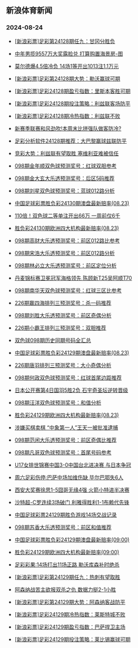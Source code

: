 ## 新浪体育新闻 
### 2024-08-24

+ [[新浪彩票]足彩第24128期任九：甘冈分胜负](https://sports.sina.com.cn/l/2024-08-23/doc-inckqshq3032068.shtml)

+ [中年男揽9557万大奖露脸兑 打算购置海景房-图](https://sports.sina.com.cn/l/2024-08-23/doc-inckqshq3022679.shtml)

+ [莫尔德爆4.5倍冷负 14场1等开出1013注1.1万元](https://sports.sina.com.cn/l/2024-08-23/doc-inckqshv8373807.shtml)

+ [[新浪彩票]足彩第24128期大势：勒沃赢球可期](https://sports.sina.com.cn/l/2024-08-23/doc-inckqshv8374868.shtml)

+ [[新浪彩票]足彩24128期盈亏指数：里斯本客胜可期](https://sports.sina.com.cn/l/2024-08-23/doc-inckqshv8375935.shtml)

+ [[新浪彩票]足彩24128期投注策略：利兹联客场防平](https://sports.sina.com.cn/l/2024-08-23/doc-inckqshv8376410.shtml)

+ [[新浪彩票]足彩24128期冷热指数：利兹联不败](https://sports.sina.com.cn/l/2024-08-23/doc-inckqshq3021442.shtml)

+ [新赛季联赛和风劲吹!本周末比拼强队做客防冷?](https://sports.sina.com.cn/l/2024-08-23/doc-inckqshr9801182.shtml)

+ [足彩分析软件24128期推荐：大巴黎赢球兹联防平](https://sports.sina.com.cn/l/2024-08-23/doc-inckqshq3024669.shtml)

+ [竞彩大势：利兹联有望取胜 塞维利亚难被信任](https://sports.sina.com.cn/l/2024-08-23/doc-inckqshq3020595.shtml)

+ [098期金年顺双色球预测奖号：红球双胆参考](https://sports.sina.com.cn/l/2024-08-23/doc-inckrieh2795474.shtml)

+ [098期金大玄大乐透预测奖号：后区5码推荐](https://sports.sina.com.cn/l/2024-08-23/doc-inckrieh2817158.shtml)

+ [098期刘星双色球预测奖号：蓝球012路分析](https://sports.sina.com.cn/l/2024-08-23/doc-inckrieh2797366.shtml)

+ [中国足球彩票胜负彩24130期澳盘最新赔率(08.23)](https://sports.sina.com.cn/l/2024-08-23/doc-inckrtua2648243.shtml)

+ [110倍！双色球二等单注开出66万 一周前仅6千](https://sports.sina.com.cn/l/2024-08-23/doc-inckrawk2872948.shtml)

+ [胜负彩24130期欧洲四大机构最新赔率(08.23)](https://sports.sina.com.cn/l/2024-08-23/doc-inckrtui7960834.shtml)

+ [098期高财大乐透预测奖号：前区012路比参考](https://sports.sina.com.cn/l/2024-08-23/doc-inckriei9591463.shtml)

+ [098期宋浩大乐透预测奖号：前区012路分析](https://sports.sina.com.cn/l/2024-08-23/doc-inckrien1379386.shtml)

+ [098期林必立大乐透预测奖号：前区定位分析](https://sports.sina.com.cn/l/2024-08-23/doc-inckrien1376496.shtml)

+ [丹麦锦标赛卫冕冠军海格领先 陈顾新T25吴阿顺T70](https://sports.sina.com.cn/golf/epgatour/2024-08-23/doc-inckqshu1627396.shtml)

+ [098期南华天双色球预测奖号：红球三区比参考](https://sports.sina.com.cn/l/2024-08-23/doc-inckrien1362580.shtml)

+ [226期赢四海排列三预测奖号：杀一码推荐](https://sports.sina.com.cn/l/2024-08-23/doc-inckrawr8211565.shtml)

+ [098期刘胜大乐透预测奖号：前区奇偶分析](https://sports.sina.com.cn/l/2024-08-23/doc-inckrieh2820026.shtml)

+ [226期小霸王排列三预测奖号：双胆推荐](https://sports.sina.com.cn/l/2024-08-23/doc-inckrawr8207040.shtml)

+ [双色球098期历史同期号码全汇总](https://sports.sina.com.cn/l/2024-08-23/doc-inckrien1350144.shtml)

+ [中国足球彩票胜负彩24129期澳盘最新赔率(08.23)](https://sports.sina.com.cn/l/2024-08-23/doc-inckrien1350094.shtml)

+ [226期唐羽排列三预测奖号：大小奇偶分析](https://sports.sina.com.cn/l/2024-08-23/doc-inckrawr8206510.shtml)

+ [098期何政双色球预测奖号：红球首尾边距推荐](https://sports.sina.com.cn/l/2024-08-23/doc-inckriep8124883.shtml)

+ [日本公开赛第4日国羽5胜2负 石宇奇圣坛逆转晋级](https://sports.sina.com.cn/others/badmin/2024-08-23/doc-inckrtuh1202032.shtml)

+ [098期汪洋双色球预测奖号：和值分析](https://sports.sina.com.cn/l/2024-08-23/doc-inckriep8123036.shtml)

+ [胜负彩24129期欧洲四大机构最新赔率(08.23)](https://sports.sina.com.cn/l/2024-08-23/doc-inckriei9561150.shtml)

+ [涉嫌买棋卖棋 “中象第一人”王天一被批准逮捕](https://sports.sina.com.cn/go/2024-08-23/doc-inckrxzz9370712.shtml)

+ [098期范闲大乐透预测奖号：前区奇偶比推荐](https://sports.sina.com.cn/l/2024-08-23/doc-inckrieh2814018.shtml)

+ [098期凡哥双色球预测奖号：首尾号码参考](https://sports.sina.com.cn/l/2024-08-23/doc-inckriep8124417.shtml)

+ [U17女排世锦赛中国3-0中国台北进决赛 与日本争冠](https://sports.sina.com.cn/others/volleyball/2024-08-24/doc-incksqxt9062017.shtml)

+ [周六足彩伤停:巴萨中场加维伤缺 毕尔巴鄂失6人](https://sports.sina.com.cn/l/2024-08-23/doc-inckrawq1454457.shtml)

+ [西安大奖赛徐思1-5囧哥无缘4强 火箭小特进半决赛](https://sports.sina.com.cn/others/snooker/2024-08-23/doc-incksekc7785125.shtml)

+ [沙特超-C罗连续3场破门 利雅得胜利1-1布赖代先锋](https://sports.sina.com.cn/global/others/2024-08-23/doc-inckqwqn2964205.shtml)

+ [中国足球彩票24129期胜负游戏14场交战记录](https://sports.sina.com.cn/l/2024-08-23/doc-inckrawq1455430.shtml)

+ [098期苏香大乐透预测奖号：前区和值推荐](https://sports.sina.com.cn/l/2024-08-23/doc-inckriep8145124.shtml)

+ [中国足球彩票胜负彩24129期澳盘最新赔率(09:00)](https://sports.sina.com.cn/l/2024-08-23/doc-inckrien1350094.shtml)

+ [胜负彩24129期欧洲四大机构最新赔率(09:00)](https://sports.sina.com.cn/l/2024-08-23/doc-inckriei9561150.shtml)

+ [足彩彩果:14场打出11场正路 勒沃库森补时绝杀](https://sports.sina.com.cn/l/2024-08-24/doc-incksvfr8983150.shtml)

+ [[新浪彩票]足彩第24129期任九：热刺有望取胜](https://sports.sina.com.cn/l/2024-08-24/doc-incksvfr8986142.shtml)

+ [阿森纳战苦主欲报双杀之仇 数据力挺2-1小胜](https://sports.sina.com.cn/l/2024-08-24/doc-incksvfq2208771.shtml)

+ [[新浪彩票]足彩第24129期大势：阿森纳客战防平](https://sports.sina.com.cn/l/2024-08-24/doc-incksvfq2208474.shtml)

+ [[新浪彩票]足彩24129期冷热指数：莱斯特城不败](https://sports.sina.com.cn/l/2024-08-24/doc-incksvfv7475643.shtml)

+ [[新浪彩票]足彩24129期盈亏指数：巴萨捍卫主场](https://sports.sina.com.cn/l/2024-08-24/doc-incksvfu0710252.shtml)

+ [[新浪彩票]足彩24129期投注策略：莱比锡赢球可期](https://sports.sina.com.cn/l/2024-08-24/doc-incksvfr8986545.shtml)

